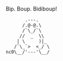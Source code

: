 Bip. Boup. Bidiboup!

```text
       .---.
      /.@-@.\
      /`\_/`\
     //  _  \\
    | \     )|_
   /`\_`>  <_/ \
nc0\__/'---'\__/
```
